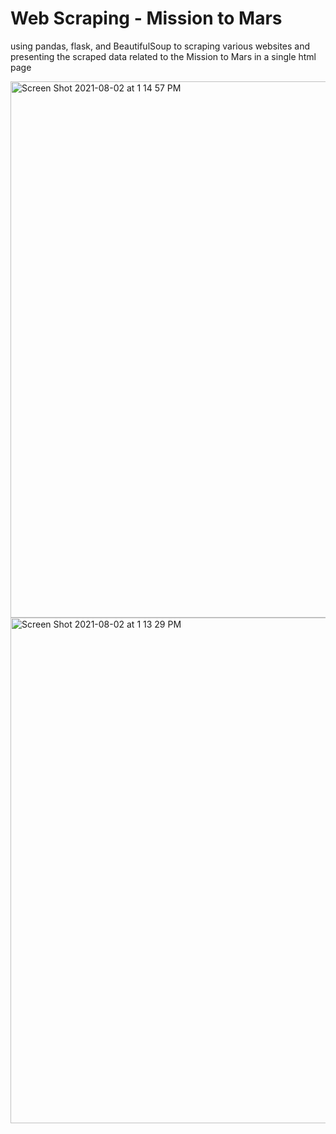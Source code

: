 # Web Scraping - Mission to Mars
using pandas, flask, and BeautifulSoup to scraping various websites and presenting the scraped data related to the Mission to Mars in a single html page 


<img width="858" alt="Screen Shot 2021-08-02 at 1 14 57 PM" src="https://user-images.githubusercontent.com/51308869/127918777-40108ab8-2636-466e-9d26-e7bc215adf5d.png">



<img width="809" alt="Screen Shot 2021-08-02 at 1 13 29 PM" src="https://user-images.githubusercontent.com/51308869/127918810-2f88b863-3a41-4d38-a370-09a1cf6cb7f8.png">



